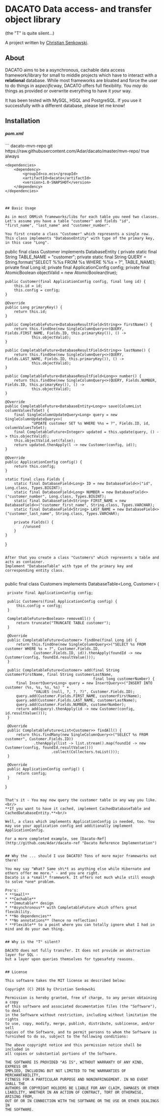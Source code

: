 # DACATO Data access- and transfer object library
(the "T" is quite silent...)

A project written by [Christian Senkowski](http://e-cs.co/).


## About

DACATO aims to be a asynchronous, cachable data access framework/library for small to middle projects which have to interact with a **relational** database.
While most frameworks are bloated and force the user to do things in a*specific*way, DACATO offers full flexibility. You *may* do things as provided or overwrite everything to have it *your* way.

It has been tested with MySQL, HSQL and PostgreSQL. If you use it successfully with a different database, please let me know!


## Installation

<h5>pom.xml</h5>
```
    <repositories>
        <repository>
            <id>dacato-mvn-repo</id>
            <name>git</name>
            <url>https://raw.githubusercontent.com/Adar/dacato/master/mvn-repo/</url>
            <snapshots>
                <enabled>true</enabled>
                <updatePolicy>always</updatePolicy>
            </snapshots>
        </repository>
    </repositories>

    <dependencies>
        <dependency>
            <groupId>co.ecs</groupId>
            <artifactId>dacato</artifactId>
            <version>1.0-SNAPSHOT</version>
        </dependency>
    </dependencies>
```


## Basic Usage

As in most ORMish frameworks/libs for each table you need two classes. 
Let's assume you have a table "customer" and fields "id", "first_name", "last_name" and "customer_number".

You first create a class "Customer" which represents a single row. This class implements "DatabaseEntity" with type of the primary key, in this case "Long".

```
public final class Customer implements DatabaseEntity<Long> {
    private static final String TABLE_NAME = "customer";
    private static final String QUERY = String.format("SELECT %%s FROM %s WHERE %%s = ?", TABLE_NAME);
    private final Long id;
    private final ApplicationConfig config;
    private final AtomicBoolean objectValid = new AtomicBoolean(true);

    public Customer(final ApplicationConfig config, final long id) {
        this.id = id;
        this.config = config;
    }

    @Override
    public Long primaryKey() {
        return this.id;
    }

    public CompletableFuture<DatabaseResultField<String>> firstName() {
        return this.findOne(new SingleColumnQuery<>(QUERY, Fields.FIRST_NAME, Fields.ID, this.primaryKey()), () ->
                this.objectValid);
    }

    public CompletableFuture<DatabaseResultField<String>> lastName() {
        return this.findOne(new SingleColumnQuery<>(QUERY, Fields.LAST_NAME, Fields.ID, this.primaryKey()), () ->
                this.objectValid);
    }

    public CompletableFuture<DatabaseResultField<Long>> number() {
        return this.findOne(new SingleColumnQuery<>(QUERY, Fields.NUMBER, Fields.ID, this.primaryKey()), () ->
                this.objectValid);
    }

    @Override
    public CompletableFuture<DatabaseEntity<Long>> save(ColumnList columnValuesToSet) {
        final SingleColumnUpdateQuery<Long> query = new SingleColumnUpdateQuery<>(
                "UPDATE customer SET %s WHERE %%s = ?", Fields.ID, id, columnValuesToSet);
        final CompletableFuture<Integer> updated = this.update(query, () -> this.objectValid);
        this.objectValid.set(false);
        return updated.thenApply(l -> new Customer(config, id));
    }

    @Override
    public ApplicationConfig config() {
        return this.config;
    }

    static final class Fields {
        static final DatabaseField<Long> ID = new DatabaseField<>("id", Long.class, Types.BIGINT);
        static final DatabaseField<Long> NUMBER = new DatabaseField<>("customer_number", Long.class, Types.BIGINT);
        static final DatabaseField<String> FIRST_NAME = new DatabaseField<>("customer_first_name", String.class, Types.VARCHAR);
        static final DatabaseField<String> LAST_NAME = new DatabaseField<>("customer_last_name", String.class, Types.VARCHAR);

        private Fields() {
            //unused
        }
    }
}

```

After that you create a class "Customers" which represents a table and acts as container.
Implement "DatabaseTable" with type of the primary key and corresponding entity class.
 
 ```
 public final class Customers implements DatabaseTable<Long, Customer> {
 
     private final ApplicationConfig config;
 
     public Customers(final ApplicationConfig config) {
         this.config = config;
     }
 
     CompletableFuture<Boolean> removeAll() {
         return truncate("TRUNCATE TABLE customer");
     }
 
     @Override
     public CompletableFuture<Customer> findOne(final Long id) {
         return this.findOne(new SingleColumnQuery<>("SELECT %s FROM customer WHERE %s = ?", Customer.Fields.ID,
                 Customer.Fields.ID, id)).thenApply(foundId -> new Customer(config, foundId.resultValue()));
     }
 
     public CompletableFuture<Customer> add(final String customerFirstName, final String customerLastName,
                                            final long customerNumber) {
         final InsertQuery<Long> query = new InsertQuery<>("INSERT INTO customer (%s, %s, %s, %s) " +
                 "VALUES (null, ?, ?, ?)", Customer.Fields.ID);
         query.add(Customer.Fields.FIRST_NAME, customerFirstName);
         query.add(Customer.Fields.LAST_NAME, customerLastName);
         query.add(Customer.Fields.NUMBER, customerNumber);
         return add(query).thenApply(id -> new Customer(config, id.resultValue()));
     }
 
     @Override
     public CompletableFuture<List<Customer>> findAll() {
         return this.findMany(new SingleColumnQuery<>("SELECT %s FROM customer", Customer.Fields.ID))
                 .thenApply(list -> list.stream().map(foundId -> new Customer(config, foundId.resultValue()))
                         .collect(Collectors.toList()));
     }
 
     @Override
     public ApplicationConfig config() {
         return config;
     }
 }
 ```

That's it - You may now query the customer table in any way you like.<br/>
**If you want to have it cached, implement CachedDatabaseTable and CachedDatabaseEntity.**<br/>

Well, a class which implements ApplicationConfig is needed, too. You may use your application config and additionally implement ApplicationConfig.

For a more completed example, see [Dacato-Ref](http://github.com/Adar/dacato-ref "Dacato Reference Implementation") 


## Why the ... should I use DACATO? Tons of more major frameworks out there!

You may say "What? Same sh\*t as anything else while Hibernate and others offer me more." - and you are right.
Dacato is a *small* framework. It offers not much while still enough to solve *one* problem.

Pro's:
* **Small**
* **Cachable**
* **Immutable** design
* **Asynchronous** with CompletableFuture which offers great flexibility.
* **No dependencies**
* **No annotations** (hence no reflection)
* **Flexible** to a point where you can totally ignore what I had in mind and do your own thing. 


## Why is the "T" silent?

DACATO does not fully transfer. It does not provide an abstraction layer for SQL - 
but a layer upon queries themselves for typesafety reasons.


## License

This software takes the MIT license as described below:

Copyright (C) 2016 by Christian Senkowski

Permission is hereby granted, free of charge, to any person obtaining a copy
of this software and associated documentation files (the "Software"), to deal
in the Software without restriction, including without limitation the rights
to use, copy, modify, merge, publish, distribute, sublicense, and/or sell
copies of the Software, and to permit persons to whom the Software is
furnished to do so, subject to the following conditions:

The above copyright notice and this permission notice shall be included in
all copies or substantial portions of the Software.

THE SOFTWARE IS PROVIDED "AS IS", WITHOUT WARRANTY OF ANY KIND, EXPRESS OR
IMPLIED, INCLUDING BUT NOT LIMITED TO THE WARRANTIES OF MERCHANTABILITY,
FITNESS FOR A PARTICULAR PURPOSE AND NONINFRINGEMENT. IN NO EVENT SHALL THE
AUTHORS OR COPYRIGHT HOLDERS BE LIABLE FOR ANY CLAIM, DAMAGES OR OTHER
LIABILITY, WHETHER IN AN ACTION OF CONTRACT, TORT OR OTHERWISE, ARISING FROM,
OUT OF OR IN CONNECTION WITH THE SOFTWARE OR THE USE OR OTHER DEALINGS IN
THE SOFTWARE.